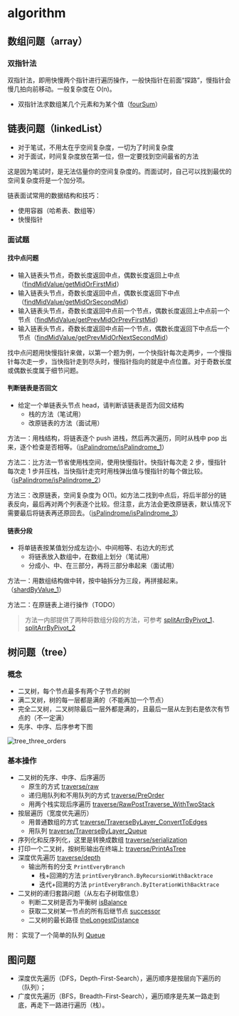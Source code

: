 # algorithm

## 数组问题（array）

### 双指针法

双指针法，即用快慢两个指针进行遍历操作，一般快指针在前面“探路”，慢指针会慢几拍向前移动。一般复杂度在 O(n)。

- 双指针法求数组某几个元素和为某个值（[fourSum](./array/doublePointer/fourSum.go)）

## 链表问题（linkedList）

- 对于笔试，不用太在乎空间复杂度，一切为了时间复杂度
- 对于面试，时间复杂度放在第一位，但一定要找到空间最省的方法

这是因为笔试时，是无法估量你的空间复杂度的。而面试时，自己可以找到最优的空间复杂度将是一个加分项。

链表面试常用的数据结构和技巧：

- 使用容器（哈希表、数组等）
- 快慢指针

### 面试题

#### 找中点问题

- 输入链表头节点，奇数长度返回中点，偶数长度返回上中点（[findMidValue/getMidOrFirstMid](./linkedList/findMidValue/main.go)）
- 输入链表头节点，奇数长度返回中点，偶数长度返回下中点（[findMidValue/getMidOrSecondMid](./linkedList/findMidValue/main.go)）
- 输入链表头节点，奇数长度返回中点前一个节点，偶数长度返回上中点前一个节点（[findMidValue/getPrevMidOrPrevFirstMid](./linkedList/findMidValue/main.go)）
- 输入链表头节点，奇数长度返回中点前一个节点，偶数长度返回下中点后一个节点（[findMidValue/getPrevMidOrNextSecondMid](./linkedList/findMidValue/main.go)）

找中点问题用快慢指针来做，以第一个题为例，一个快指针每次走两步，一个慢指针每次走一步，当快指针走到尽头时，慢指针指向的就是中点位置。对于奇数长度或偶数长度属于细节问题。

#### 判断链表是否回文

- 给定一个单链表头节点 head，请判断该链表是否为回文结构
    - 栈的方法（笔试用）
    - 改原链表的方法（面试用）

方法一：用栈结构，将链表逐个 push 进栈，然后再次遍历，同时从栈中 pop 出来，逐个检查是否相等。（[isPalindrome/isPalindrome_1](./linkedList/isPalindrome/main.go)）

方法二：比方法一节省使用栈空间，使用快慢指针。快指针每次走 2 步，慢指针每次走 1 步并压栈，当快指针走完时用栈弹出值与慢指针的每个做比较。（[isPalindrome/isPalindrome_2](./linkedList/isPalindrome/main.go)）

方法三：改原链表，空间复杂度为 O(1)。如方法二找到中点后，将后半部分的链表反向，最后再对两个列表逐个比较。但注意，此方法会更改原链表，默认情况下需要最后将链表再还原回去。（[isPalindrome/isPalindrome_3](./linkedList/isPalindrome/main.go)）

#### 链表分段

- 将单链表按某值划分成左边小、中间相等、右边大的形式
    - 将链表放入数组中，在数组上划分（笔试用）
    - 分成小、中、在三部分，再将三部分串起来（面试用）

方法一：用数组结构做中转，按中轴拆分为三段，再拼接起来。（[shardByValue_1](./linkedList/shardByValue/main.go)）


方法二：在原链表上进行操作（TODO）

> 方法一内部提供了两种将数组分段的方法，可参考 [splitArrByPivot_1](./linkedList/shardByValue/main.go/splitArrByPivot_1)、[splitArrByPivot_2](./linkedList/shardByValue/main.go/splitArrByPivot_2)

## 树问题（tree）

### 概念

- 二叉树，每个节点最多有两个子节点的树
- 满二叉树，树的每一层都是满的（不能再加一个节点）
- 完全二叉树，二叉树除最后一层外都是满的，且最后一层从左到右是依次有节点的（不一定满）
- 先序、中序、后序参考下图

![tree_three_orders](https://upload-images.jianshu.io/upload_images/3491218-8de0fc68fe963f46.png?imageMogr2/auto-orient/strip%7CimageView2/2/w/1240)

### 基本操作

- 二叉树的先序、中序、后序遍历
    - 原生的方式 [traverse/raw](./tree/traverse/raw.go)
    - 递归用队列和不用队列的方式 [traverse/PreOrder](./tree/traverse/recursion.go)
    - 用两个栈实现后序遍历 [traverse/RawPostTraverse_WithTwoStack](./tree/traverse/raw.go)
- 按层遍历（宽度优先遍历）
    - 用普通数组的方式 [traverse/TraverseByLayer_ConvertToEdges](tree/traverse/layer.go)
    - 用队列 [traverse/TraverseByLayer_Queue](tree/traverse/layer.go)
- 序列化和反序列化，这里是转换成数组 [traverse/serialization](tree/traverse/serialization.go)
- 打印一个二叉树，按树形输出在终端上 [traverse/PrintAsTree](tree/traverse/printTree.go)
- 深度优先遍历 [traverse/depth](tree/traverse/depth.go)
    - 输出所有的分支 `PrintEveryBranch`
        - 栈+回溯的方法 `printEveryBranch.ByRecursionWithBacktrace`
        - 迭代+回溯的方法 `printEveryBranch.ByIterationWithBacktrace`
- 二叉树的递归套路问题（从左右子树取信息）
    - 判断二叉树是否为平衡树 [isBalance](tree/isBalance/main.go)
    - 获取二叉树某一节点的所有后继节点 [successor](tree/successor/getSuccessors.go)
    - 二叉树的最长路径 [theLongestDistance](tree/theLongestDistance/main.go)

附： 实现了一个简单的队列 [Queue](./tree/share/simpleQueue.go)

## 图问题

- 深度优先遍历（DFS，Depth-First-Search），遍历顺序是按层向下遍历的（队列）；
- 广度优先遍历（BFS，Breadth-First-Search），遍历顺序是先某一路走到底，再走下一路进行遍历（栈）。
